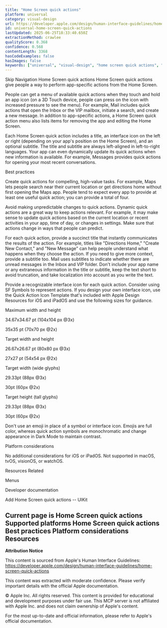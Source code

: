 ```yaml
---
title: "Home Screen quick actions"
platform: universal
category: visual-design
url: https://developer.apple.com/design/human-interface-guidelines/home-screen-quick-actions
id: universal-home-screen-quick-actions
lastUpdated: 2025-06-25T18:33:40.650Z
extractionMethod: crawlee
qualityScore: 0.368
confidence: 0.568
contentLength: 3368
hasCodeExamples: false
hasImages: false
keywords: ["universal", "visual-design", "home screen quick actions", "color", "design", "interface", "navigation", "dark mode", "ios", "ipad"]
---
```

Skip Navigation
Home Screen quick actions
Home Screen quick actions give people a way to perform app-specific actions from the Home Screen.

People can get a menu of available quick actions when they touch and hold an app icon (on a 3D Touch device, people can press on the icon with increased pressure to see the menu). For example, Mail includes quick actions that open the Inbox or the VIP mailbox, initiate a search, and create a new message. In addition to app-specific actions, a Home Screen quick action menu also lists items for removing the app and editing the Home Screen.

Each Home Screen quick action includes a title, an interface icon on the left or right (depending on your app's position on the Home Screen), and an optional subtitle. The title and subtitle are always left-aligned in left-to-right languages. Your app can even dynamically update its quick actions when new information is available. For example, Messages provides quick actions for opening your most recent conversations.

Best practices

Create quick actions for compelling, high-value tasks. For example, Maps lets people search near their current location or get directions home without first opening the Maps app. People tend to expect every app to provide at least one useful quick action; you can provide a total of four.

Avoid making unpredictable changes to quick actions. Dynamic quick actions are a great way to keep actions relevant. For example, it may make sense to update quick actions based on the current location or recent activities in your app, time of day, or changes in settings. Make sure that actions change in ways that people can predict.

For each quick action, provide a succinct title that instantly communicates the results of the action. For example, titles like "Directions Home," "Create New Contact," and "New Message" can help people understand what happens when they choose the action. If you need to give more context, provide a subtitle too. Mail uses subtitles to indicate whether there are unread messages in the Inbox and VIP folder. Don't include your app name or any extraneous information in the title or subtitle, keep the text short to avoid truncation, and take localization into account as you write the text.

Provide a recognizable interface icon for each quick action. Consider using SF Symbols to represent actions. If you design your own interface icon, use the Quick Action Icon Template that's included with Apple Design Resources for iOS and iPadOS and use the following sizes for guidance.

Maximum width and height

34.67x34.67 pt (104x104 px @3x)

35x35 pt (70x70 px @2x)

Target width and height

26.67x26.67 pt (80x80 px @3x)

27x27 pt (54x54 px @2x)

Target width (wide glyphs)

29.33pt (88px @3x)

30pt (60px @2x)

Target height (tall glyphs)

29.33pt (88px @3x)

30pt (60px @2x)

Don't use an emoji in place of a symbol or interface icon. Emojis are full color, whereas quick action symbols are monochromatic and change appearance in Dark Mode to maintain contrast.

Platform considerations

No additional considerations for iOS or iPadOS. Not supported in macOS, tvOS, visionOS, or watchOS.

Resources
Related

Menus

Developer documentation

Add Home Screen quick actions -- UIKit

Current page is Home Screen quick actions
Supported platforms
Home Screen quick actions
Best practices
Platform considerations
Resources
---

**Attribution Notice**

This content is sourced from Apple's Human Interface Guidelines: https://developer.apple.com/design/human-interface-guidelines/home-screen-quick-actions

This content was extracted with moderate confidence. Please verify important details with the official Apple documentation.

© Apple Inc. All rights reserved. This content is provided for educational and development purposes under fair use. This MCP server is not affiliated with Apple Inc. and does not claim ownership of Apple's content.

For the most up-to-date and official information, please refer to Apple's official documentation.
